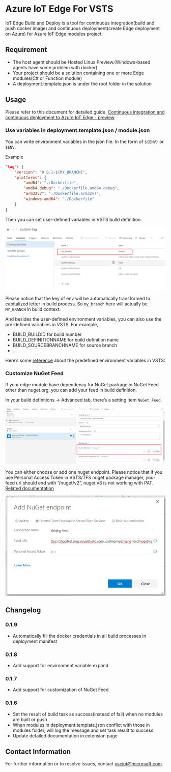 # Azure IoT Edge For VSTS
IoT Edge Build and Deploy is a tool for continuous integration(build and push docker image) and continuous deployment(create Edge deployment on Azure) for Azure IoT Edge modules project.

## Requirement
* The host agent should be Hosted Linux Preview.(Windows-based agents have some problem with docker)
* Your project should be a solution containing one or more Edge modules(C# or Function module)
* A deployment.template.json is under the root folder in the solution

## Usage
Please refer to this document for detailed guide.
[Continuous integration and continuous deployment to Azure IoT Edge - preview](https://docs.microsoft.com/en-us/azure/iot-edge/how-to-ci-cd)

### Use variables in deployment.template.json / module.json
You can write environment variables in the json file. In the form of `${ENV}` or `$ENV`.  
  
Example
```json
"tag": {
    "version": "0.0.1-${MY_BRANCH}",
    "platforms": {
        "amd64": "./Dockerfile",
        "amd64.debug": "./Dockerfile.amd64.debug",
        "arm32v7": "./Dockerfile.arm32v7",
        "windows-amd64": "./Dockerfile"
    }
}
```

Then you can set user-defined variables in VSTS bulld definition.

![variable setting in build definition](https://raw.githubusercontent.com/michaeljqzq/host-image/master/docs-3.png)

Please notice that the key of env will be automatically transformed to capitalized letter in build process. So `my_branch` here will actually be `MY_BRANCH` in build context.

And besides the user-defined environment variables, you can also use the pre-defined variables in VSTS. For example,

* BUILD_BUILDID for build number
*	BUILD_DEFINITIONNAME for build definition name
*	BUILD_SOURCEBRANCHNAME for source branch
*	…

Here’s some [reference](https://docs.microsoft.com/en-us/vsts/pipelines/build/variables?view=vsts&tabs=batch#qa) about the predefined environment variables in VSTS:

### Customize NuGet Feed
If your edge module have dependency for NuGet package in NuGet Feed other than nuget.org, you can add your feed in build definition.

In your build definitions -> Advanced tab, there’s a setting item `NuGet Feed`.

![setting in build definition](https://raw.githubusercontent.com/michaeljqzq/host-image/master/docs-1.png)

You can either choose or add one nuget endpoint. Please notice that if you use Personal Access Token in VSTS/TFS nuget package manager, your feed url should end with “/nuget/v2”, nuget v3 is not working with PAT. [Related documentation](https://docs.microsoft.com/en-us/vsts/package/nuget/nuget-exe?view=vsts#add-a-feed-to-nuget-2)

![setting add NuGet endpoint](https://raw.githubusercontent.com/michaeljqzq/host-image/master/docs-2.png)

## Changelog
### 0.1.9
+ Automatically fill the docker credentials in all build processes in deployment manifest

### 0.1.8
+ Add support for environment variable expand

### 0.1.7
+ Add support for customization of NuGet Feed

### 0.1.6
+ Set the result of build task as success(instead of fail) when no modules are built or push
+ When modules in deployment.template.json conflict with those in modules folder, will log the message and set task result to success
+ Update detailed documentation in extension page 

## Contact Information
For further information or to resolve issues, contact vsciot@microsoft.com.
